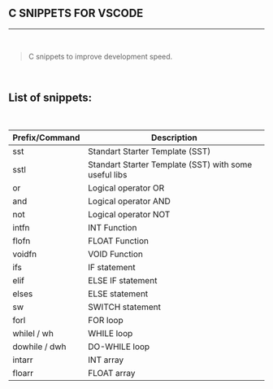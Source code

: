 ## C SNIPPETS FOR VSCODE
---
<br>

> C snippets to improve development speed.

<br>

## List of snippets:

<br>

| Prefix/Command | Description |
| --- | --- |
| sst | Standart Starter Template (SST)
| sstl | Standart Starter Template (SST) with some useful libs
| or | Logical operator OR
| and | Logical operator AND
| not | Logical operator NOT
| intfn | INT Function
| flofn | FLOAT Function
| voidfn | VOID Function
| ifs | IF statement
| elif | ELSE IF statement
| elses | ELSE statement
| sw | SWITCH statement
| forl | FOR loop
| whilel / wh | WHILE loop
| dowhile / dwh | DO-WHILE loop
| intarr | INT array
| floarr | FLOAT array





